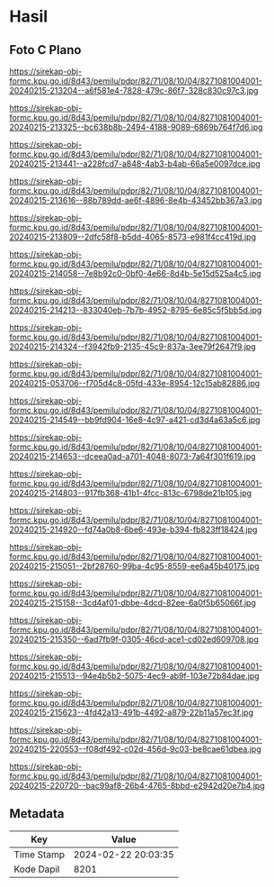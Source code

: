 # Hasil

## Foto C Plano

https://sirekap-obj-formc.kpu.go.id/8d43/pemilu/pdpr/82/71/08/10/04/8271081004001-20240215-213204--a6f581e4-7828-479c-86f7-328c830c97c3.jpg

https://sirekap-obj-formc.kpu.go.id/8d43/pemilu/pdpr/82/71/08/10/04/8271081004001-20240215-213325--bc638b8b-2494-4188-9089-6869b764f7d6.jpg

https://sirekap-obj-formc.kpu.go.id/8d43/pemilu/pdpr/82/71/08/10/04/8271081004001-20240215-213441--a228fcd7-a848-4ab3-b4ab-66a5e0097dce.jpg

https://sirekap-obj-formc.kpu.go.id/8d43/pemilu/pdpr/82/71/08/10/04/8271081004001-20240215-213616--88b789dd-ae6f-4896-8e4b-43452bb367a3.jpg

https://sirekap-obj-formc.kpu.go.id/8d43/pemilu/pdpr/82/71/08/10/04/8271081004001-20240215-213809--2dfc58f8-b5dd-4065-8573-e981f4cc419d.jpg

https://sirekap-obj-formc.kpu.go.id/8d43/pemilu/pdpr/82/71/08/10/04/8271081004001-20240215-214058--7e8b92c0-0bf0-4e66-8d4b-5e15d525a4c5.jpg

https://sirekap-obj-formc.kpu.go.id/8d43/pemilu/pdpr/82/71/08/10/04/8271081004001-20240215-214213--833040eb-7b7b-4952-8795-6e85c5f5bb5d.jpg

https://sirekap-obj-formc.kpu.go.id/8d43/pemilu/pdpr/82/71/08/10/04/8271081004001-20240215-214324--f3942fb9-2135-45c9-837a-3ee79f2647f9.jpg

https://sirekap-obj-formc.kpu.go.id/8d43/pemilu/pdpr/82/71/08/10/04/8271081004001-20240215-053706--f705d4c8-05fd-433e-8954-12c15ab82886.jpg

https://sirekap-obj-formc.kpu.go.id/8d43/pemilu/pdpr/82/71/08/10/04/8271081004001-20240215-214549--bb9fd904-16e8-4c97-a421-cd3d4a63a5c6.jpg

https://sirekap-obj-formc.kpu.go.id/8d43/pemilu/pdpr/82/71/08/10/04/8271081004001-20240215-214653--dceea0ad-a701-4048-8073-7a64f301f619.jpg

https://sirekap-obj-formc.kpu.go.id/8d43/pemilu/pdpr/82/71/08/10/04/8271081004001-20240215-214803--917fb368-41b1-4fcc-813c-6798de21b105.jpg

https://sirekap-obj-formc.kpu.go.id/8d43/pemilu/pdpr/82/71/08/10/04/8271081004001-20240215-214920--fd74a0b8-6be6-493e-b394-fb823ff18424.jpg

https://sirekap-obj-formc.kpu.go.id/8d43/pemilu/pdpr/82/71/08/10/04/8271081004001-20240215-215051--2bf28760-99ba-4c95-8559-ee6a45b40175.jpg

https://sirekap-obj-formc.kpu.go.id/8d43/pemilu/pdpr/82/71/08/10/04/8271081004001-20240215-215158--3cd4af01-dbbe-4dcd-82ee-6a0f5b65066f.jpg

https://sirekap-obj-formc.kpu.go.id/8d43/pemilu/pdpr/82/71/08/10/04/8271081004001-20240215-215350--6ad7fb9f-0305-46cd-ace1-cd02ed609708.jpg

https://sirekap-obj-formc.kpu.go.id/8d43/pemilu/pdpr/82/71/08/10/04/8271081004001-20240215-215513--94e4b5b2-5075-4ec9-ab9f-103e72b84dae.jpg

https://sirekap-obj-formc.kpu.go.id/8d43/pemilu/pdpr/82/71/08/10/04/8271081004001-20240215-215623--4fd42a13-491b-4492-a879-22b11a57ec3f.jpg

https://sirekap-obj-formc.kpu.go.id/8d43/pemilu/pdpr/82/71/08/10/04/8271081004001-20240215-220553--f08df492-c02d-456d-9c03-be8cae61dbea.jpg

https://sirekap-obj-formc.kpu.go.id/8d43/pemilu/pdpr/82/71/08/10/04/8271081004001-20240215-220720--bac99af8-26b4-4765-8bbd-e2942d20e7b4.jpg


## Metadata

| Key        | Value               |
| ---------- | ------------------- |
| Time Stamp | 2024-02-22 20:03:35 |
| Kode Dapil | 8201                |



